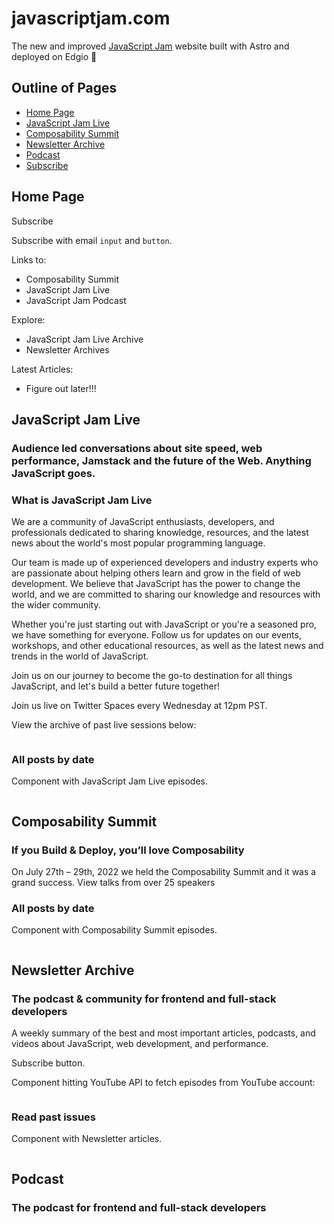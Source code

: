 # javascriptjam.com

The new and improved [JavaScript Jam](https://www.javascriptjam.com/) website built with Astro and deployed on Edgio 🚀

## Outline of Pages

- [Home Page](#home-page)
- [JavaScript Jam Live](#javascript-jam-live)
- [Composability Summit](#composability-summit)
- [Newsletter Archive](#newsletter-archive)
- [Podcast](#podcast)
- [Subscribe](#subscribe)

## Home Page

Subscribe

Subscribe with email `input` and `button`.

Links to:
- Composability Summit
- JavaScript Jam Live
- JavaScript Jam Podcast

Explore:
- JavaScript Jam Live Archive
- Newsletter Archives

Latest Articles:

- Figure out later!!!

## JavaScript Jam Live

### Audience led conversations about site speed, web performance, Jamstack and the future of the Web. Anything JavaScript goes.

### What is JavaScript Jam Live

We are a community of JavaScript enthusiasts, developers, and professionals dedicated to sharing knowledge, resources, and the latest news about the world's most popular programming language.

Our team is made up of experienced developers and industry experts who are passionate about helping others learn and grow in the field of web development. We believe that JavaScript has the power to change the world, and we are committed to sharing our knowledge and resources with the wider community.

Whether you're just starting out with JavaScript or you're a seasoned pro, we have something for everyone. Follow us for updates on our events, workshops, and other educational resources, as well as the latest news and trends in the world of JavaScript.

Join us on our journey to become the go-to destination for all things JavaScript, and let's build a better future together!

Join us live on Twitter Spaces every Wednesday at 12pm PST.

View the archive of past live sessions below:

```

```

### All posts by date

Component with JavaScript Jam Live episodes.

```

```

## Composability Summit

### If you Build & Deploy, you’ll love Composability

On July 27th – 29th, 2022 we held the Composability Summit and it was a grand success. View talks from over 25 speakers

### All posts by date

Component with Composability Summit episodes.

```

```

## Newsletter Archive

### The podcast & community for frontend and full-stack developers

A weekly summary of the best and most important articles, podcasts, and videos about JavaScript, web development, and performance.

Subscribe button.

Component hitting YouTube API to fetch episodes from YouTube account:

```

```

### Read past issues

Component with Newsletter articles.

```

```

## Podcast

### The podcast for frontend and full-stack developers
